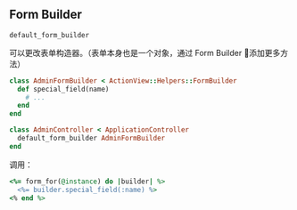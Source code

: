 ## Form Builder

`default_form_builder`

可以更改表单构造器。（表单本身也是一个对象，通过 Form Builder 添加更多方法）

```ruby
class AdminFormBuilder < ActionView::Helpers::FormBuilder
  def special_field(name)
    # ...
  end
end
```

```ruby
class AdminController < ApplicationController
  default_form_builder AdminFormBuilder
end
```

调用：

```ruby
<%= form_for(@instance) do |builder| %>
  <%= builder.special_field(:name) %>
<% end %>
```
